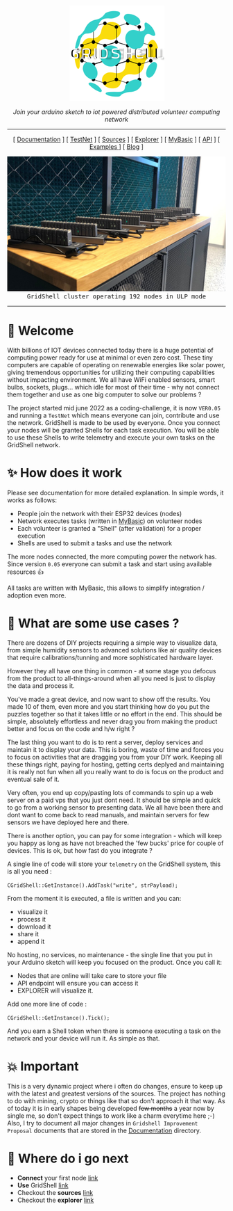 <p align="center">
  <img  src="https://github.com/invpe/gridshell/blob/main/Resources/gridshell_small.png">
</p>

<p align="center">
  <i>Join your arduino sketch to iot powered distributed volunteer computing network</i>
</p>
 

- - - - - - - - - - - -

 
<div align="center">
 
[ [Documentation](https://github.com/invpe/gridshell/tree/main/Documentation) ] [ [TestNet](https://api.gridshell.net/status/) ] [ [Sources](https://github.com/invpe/gridshell/tree/main/Sources) ] [ [Explorer](https://explorer.gridshell.net:3000) ] [ [MyBasic](https://github.com/paladin-t/my_basic) ] [ [API](https://github.com/invpe/GridShell/tree/main/Documentation/API) ] [ [ Examples ](https://github.com/invpe/GridShell/tree/main/Sources/Integrations) ] [ [Blog](https://github.com/invpe/GridShell/tree/main/Blog) ]
  
</div> 

<img src=https://github.com/invpe/gridshell/blob/main/Resources/GSEP.png>
<div align="center"><tt>GridShell cluster operating 192 nodes in ULP mode</tt></div>
   
-----   

# :seedling: Welcome

With billions of IOT devices connected today there is a huge potential of computing power ready for use at minimal or even zero cost. These tiny computers are capable of operating on renewable energies like solar power, giving tremendous opportunities for utilizing their computing capabilities without impacting environment. We all have WiFi enabled sensors, smart bulbs, sockets, plugs... which idle for most of their time - why not connect them together and use as one big computer to solve our problems ?

The project started mid june 2022 as a coding-challenge, 
it is now `VER0.05` and running a `TestNet` which means everyone can 
join, contribute and use the network. 
GridShell is made to be used by everyone. 
Once you connect your nodes will be granted Shells for each 
task execution. You will be able to use these Shells to write telemetry and 
execute your own tasks on the GridShell network.


# :sparkles: How does it work 

Please see documentation for more detailed explanation. In simple words, it works as follows:

- People join the network with their ESP32 devices (nodes)
- Network executes tasks (written in [MyBasic](https://github.com/paladin-t/my_basic)) on volunteer nodes
- Each volunteer is granted a "Shell" (after validation) for a proper execution
- Shells are used to submit a tasks and use the network

The more nodes connected, the more computing power the network has.
Since version `0.05` everyone can submit a task and start using available resources :+1:

All tasks are written with MyBasic, this allows to simplify 
integration / adoption even more.

# :briefcase: What are some use cases ?

There are dozens of DIY projects requiring a simple way to visualize data, 
from simple humidity sensors to advanced solutions like air quality devices that
require calibrations/tunning and more sophisticated hardware layer. 

However they all have one thing in common - at some stage you defocus from the product
to all-things-around when all you need is just to display the data and process it.

You've made a great device, and now want to show off the results.
You made 10 of them, even more and you start thinking how do you put the
puzzles together so that it takes little or no effort in the end.
This should be simple, absolutely effortless and never drag you from 
making the product better and focus on the code and h/w right ?

The last thing you want to do is to rent a server, deploy services and maintain
it to display your data. This is boring, waste of time and forces you to focus on
activities that are dragging you from your DIY work. Keeping all these things right,
paying for hosting, getting certs deplyed and maintaining it is really not fun when
all you really want to do is focus on the product and eventual sale of it.

Very often, you end up copy/pasting lots of commands to spin up a web server on
a paid vps that you just dont need. It should be simple and quick to go 
from a working sensor to presenting data. We all have been there and dont want to come back
to read manuals, and maintain servers for few sensors we have deployed here and there.

There is another option, you can pay for some integration - which will keep you happy as
long as have not breached the 'few bucks' price for couple of devices. This is ok,
but how fast do you integrate ?

A single line of code will store your `telemetry` on the GridShell system, this is all you need :

`CGridShell::GetInstance().AddTask("write", strPayload);`

From the moment it is executed, a file is written and you can:

- visualize it
- process it
- download it
- share it
- append it

No hosting, no services, no maintenance - the single line that you put in your Arduino sketch
will keep you focused on the product. Once you call it:

- Nodes that are online will take care to store your file
- API endpoint will ensure you can access it
- EXPLORER will visualize it.

Add one more line of code : 

`CGridShell::GetInstance().Tick();`

And you earn a Shell token when there is someone executing a task on the network and your device
will run it. As simple as that.




# :boom: Important

This is a very dynamic project where i often do changes, ensure to keep up with the latest and greatest versions of the sources.
The project has nothing to do with mining, crypto or things like that so don't approach it that way. As of today it is in early shapes
being developed ~~few months~~ a year now by single me, so don't expect things to work like a charm everytime here ;-)
Also,
I try to document all major changes in `Gridshell Improvement Proposal` documents that are stored in the [Documentation](https://github.com/invpe/gridshell/tree/main/Documentation) directory.

# :running: Where do i go next

- **Connect** your first node [link](https://github.com/invpe/GridShell/blob/main/Documentation/Tutorials/Join.md)
- **Use** GridShell [link](https://github.com/invpe/GridShell/tree/main/Documentation/Tutorials/Examples) 
- Checkout the **sources** [link](https://github.com/invpe/GridShell/tree/main/Sources)
- Checkout the **explorer** [link](https://explorer.gridshell.net:3000)


 

 
  
    

  

